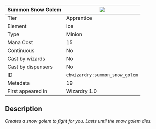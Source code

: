 | Summon Snow Golem |![](https://github.com/Electroblob77/Wizardry/blob/1.12.2/src/main/resources/assets/ebwizardry/textures/spells/ebwizardry:summon_snow_golem.png)|
|---|---|
| Tier | Apprentice |
| Element | Ice |
| Type | Minion |
| Mana Cost | 15 |
| Continuous | No |
| Cast by wizards | No |
| Cast by dispensers | No |
| ID | `ebwizardry:summon_snow_golem` |
| Metadata | 19 |
| First appeared in | Wizardry 1.0 |
## Description
_Creates a snow golem to fight for you. Lasts until the snow golem dies._